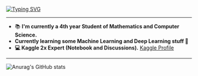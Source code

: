 [![Typing SVG](https://readme-typing-svg.herokuapp.com?&center=true&color=1BB86D&width=940&lines=Welcome+to+my+Github+Profile;I+am+Francisco+Javier+Gallego;Bachelors+student+of+Mathematics+and+CS)](https://git.io/typing-svg)

------

- :books: **I'm currently a 4th year Student of Mathematics and Computer Science.**
- **Currently learning some Machine Learning and Deep Learning stuff :seedling:**
- **:computer: Kaggle 2x Expert (Notebook and Discussions).** [Kaggle Profile](https://www.kaggle.com/javigallego)

------

![Anurag's GitHub stats](https://github-readme-stats.vercel.app/api?username=javigallego4&show_icons=true&theme=vue-dark)
